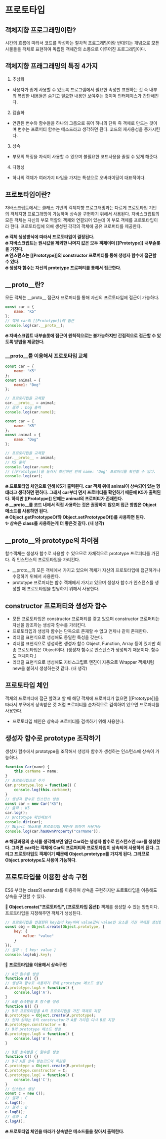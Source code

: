 # 프로토타입

## 객체지향 프로그래밍이란?

시간의 흐름에 따라서 코드를 작성하는 절차적 프로그래밍이랑 반대되는 개념으로 모든 사물들을 객체로 표현하여 독립된 객체간의 소통으로 이루어진 프로그래밍이다.

## 객체지향 프래그래밍의 특징 4가지

1. 추상화
- 사용자가 쉽게 사용할 수 있도록 프로그램에서 필요한 속성만 표현하는 것 즉 내부의 복잡한 내용들은 숨기고 필요한 내용만 보여주는 것이며 인터페이스가 간단해진다.
2. 캡슐화
- 연관된 변수와 함수들을 하나의 그룹으로 묶어 하나의 단위 즉 객체로 만드는 것이며 변수는 프로퍼티 함수는 메소드라고 생각하면 된다. 코드의 재사용성을 증가시킨다. 
3. 상속
- 부모의 특징을 자식이 사용할 수 있으며 불필요한 코드사용을 줄일 수 있게 해준다.
4. 다형성
- 하나의 객체가 여러가지 타입을 가지는 특성으로 오버라이딩이 대표적이다.

## 프로토타입이란?
자바스크립트에서는 클래스 기반의 객체지향 프로그래밍과는 다르게 프로토타입 기반의 객체지향 프로그래밍이 가능하며 상속을 구현하기 위해서 사용된다. 자바스크립트의 모든 객체는 자신의 부모 역할의 객체와 연결되어 있는데 이 부모 객체를 프로토타입이라 한다. 프로토타입에 의해 생성된 각각의 객체에 공유 프로퍼티를 제공한다.

**🔥 객체 생성방식에 따라서 프로토타입이 결정된다.**   
**🔥 자바스크립트는 원시값을 제외한 나머지 값은 모두 객체이며 [[Prototype]] 내부슬롯을 가진다.**   
**🔥 인스턴스는 [[Prototype]]의 constructor 프로퍼티를 통해 생성자 함수에 접근할 수 있다.**   
**🔥 생성자 함수는 자신의 prototype 프로퍼티를 통해서 접근한다.**

<h2>__proto__란?</h2>
모든 객체는 __proto__ 접근자 프로퍼티를 통해 자신의 프로토타입에 접근이 가능하다.   

```JavaScript
const car = {
    name: "K5"
};
// 객체 car의 [[Prototype]]에 접근
console.log(car.__proto__);
```
**🔥 자바스크립트 내부슬롯에 접근이 원칙적으로는 불가능하지만 간접적으로 접근할 수 있도록 방법을 제공한다.**

<h3>__proto__를 이용해서 프로토타입 교체</h3>

```JavaScript
const car = {
    name: "K5"
};
const animal = {
    name1: "Dog"
};

// 프로토타입을 교체함
car.__proto__ = animal;
// 결과 : Dog 출력
console.log(car.name1);
```

```JavaScript
const car = {
    name: "K5"
};
const animal = {
    name: "Dog"
};

// 프로토타입을 교체함
car.__proto__ = animal;
// K5 출력
console.log(car.name);
// [[Prototype]]을 눌러서 확인하면 안에 name: "Dog" 프로퍼티를 확인할 수 있다.
console.log(car);
```

**🔥 프로토타입 체인으로 인해 K5가 출력된다. car 객체 위에 animal이 상속되어 있는 형태라고 생각하면 편하다. 그래서 car부터 먼저 프로퍼티를 확인하기 때문에 K5가 출력된다. 하지만 [[Prototype]] 안에는 animal의 프로퍼티가 존재한다.**   
<span style="font-weight: bold">🔥 __proto__를 코드 내에서 직접 사용하는 것은 권장하지 않으며 접근 방법은 Object 메소드를 사용하면 된다.</span>   
**🔥 Object.getPrototypeOf와 Object.setPrototypeOf()를 사용하면 된다.**   
**✨ 상속은 class를 사용하는게 더 좋은것 같다. (내 생각)**

## __proto__와 prototype의 차이점
함수객체는 생성자 함수로 사용할 수 있으므로 자체적으로 prototype 프로퍼티를 가진다. 즉 인스턴스의 프로토타입을 가리킨다. 
- __proto__의 모든 객체에서 가지고 있으며 객체가 자신의 프로토타입에 접근하거나 수정하기 위해서 사용한다.
- prototype 프로퍼티는 함수 객체에서 가지고 있으며 생성자 함수가 인스턴스를 생성할 때 프로토타입을 할당하기 위해서 사용한다.

## constructor 프로퍼티와 생성자 함수
- 모든 프로토타입은 constructor 프로퍼티를 갖고 있으며 constructor 프로퍼티는 자신을 참조하는 생성자 함수를 가리킨다.
- 프로토타입과 생성자 함수는 단독으로 존재할 수 없고 언제나 같이 존재한다.
- 리터럴 표현식으로 생성해도 동일한 특성을 갖는다.
- 리터럴 표현식으로 생성하면 생성자 함수 Object, Function, Array 등이 있지만 최종 프로토타입은 Object이다. (생성자 함수로 인스턴스가 생성되기 때문이다. 함수도 객체이다.)
- 리터럴 표현식으로 생성해도 자바스크립트 엔진이 자동으로 Wrapper 객체처럼 new을 붙혀서 생성하는것 같다. (내 생각)

## 프로토타입 체인
객체의 프로퍼티에 접근 할려고 할 때 해당 객체에 프로퍼티가 없으면 [[Prototype]]을 따라서 부모에게 상속받은 것 처럼 프로퍼티를 순차적으로 검색하여 있으면 프로퍼티를 사용한다.

- 프로토타입 체인은 상속과 프로퍼티를 검색하기 위해 사용한다.

## 생성자 함수로 prototype 조작하기
생성자 함수에서 prototype을 조작해서 생성자 함수가 생성하는 인스턴스에 상속이 가능하다.
```JavaScript
function Car(name) {
    this.carName = name;
}
// 프로토타입으로 추가
Car.prototype.log = function() {
    console.log(this.carName);
}
// 생성자 함수로 인스턴스 생성
const car = new Car("K5");
// 출력 : K5
car.log();
// prototype 확인해보기
console.dir(car);
// Object 메소드를 프로토타입 체인에 의하여 사용가능
console.log(car.hasOwnProperty("carName"));
```

**🔥 해당과정의 순서를 생각해보면 일단 Car라는 생성자 함수로 인스턴스인 car를 생성한다. 그러면 car라는 객체에 Car의 프로퍼티와 프로토타입이 상속되어 사용하게 된다. 그리고 프로토타입도 객체이기 때문에 Object.prototype를 가지게 된다. 그러므로 Object.prototype도 사용이 가능하다.**

## 프로토타입을 이용한 상속 구현
ES6 부터는 class의 extends를 이용하여 상속을 구현하지만 프로토타입을 이용해도 상속을 구현할 수 있다.

**🧩 Object.create("프로토타입", [프로토타입 옵션])**
객체를 생성할 수 있는 방법이다. 프로토타입을 지정해주면 객체가 생성된다.

```javascript
// 프로토타입을 연결한뒤 key값이 key이며 value값이 value인 요소를 가진 객체를 생성한다.
const obj = Object.create(Object.prototype, {
    key: {
        value: "value"
    }
});
// 결과 : { key: value }
console.log(obj.key);
```

**🧩 프로토타입을 이용해서 상속구현**

```javascript
// A인 함수를 생성
function A() {}
// 생성자 함수로 사용하기 위해 prototype 메소드 생성
A.prototype.logA = function() {
    console.log('A');
}
// A를 상속받을 B 함수를 생성
function B() {}
// B의 프로토타입을 A의 프로토타입을 가진 객체로 지정
B.prototype = Object.create(A.prototype);
// 현재 상태는 B의 constructor가 A를 가리킴 다시 B로 지정
B.prototype.constructor = B;
// B의 prototype 메소드 생성
B.prototype.logB = function() {
    console.log('B');
}

// B를 상속받을 C 함수를 생성
function C() {}
// B가 A를 상속 받는코드와 똑같음
C.prototype = Object.create(B.prototype);
C.prototype.constructor = C;
C.prototype.logC = function() {
    console.log('C');
}
// 인스턴스 생성
const c = new C();
// 결과 : C
c.logC();
// 결과 : B
c.logB();
// 결과 : A
c.logA();
```

**🔥 프로토타입 체인을 따라가 상속받은 메소드들을 찾아서 출력한다.**
